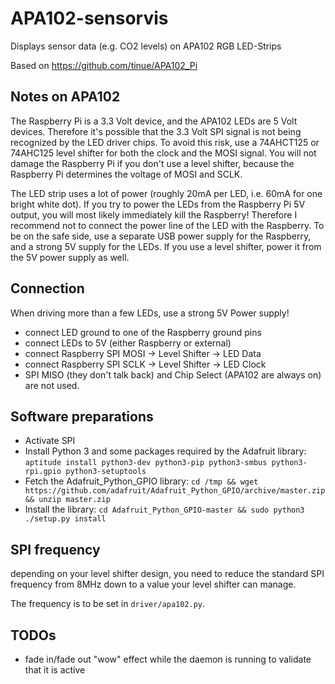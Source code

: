 # APA102-sensorvis
Displays sensor data (e.g. CO2 levels) on APA102 RGB LED-Strips

Based on https://github.com/tinue/APA102_Pi

## Notes on APA102 

The Raspberry Pi is a 3.3 Volt device, and the APA102 LEDs are 5 Volt devices. Therefore it's possible that the 3.3 Volt SPI signal is not being recognized by the LED driver chips. To avoid this risk, use a 74AHCT125 or 74AHC125 level shifter for both the clock and the MOSI signal. You will not damage the Raspberry Pi if you don't use a level shifter, because the Raspberry Pi determines the voltage of MOSI and SCLK.

The LED strip uses a lot of power (roughly 20mA per LED, i.e. 60mA for one bright white dot). If you try to power the LEDs from the Raspberry Pi 5V output, you will most likely immediately kill the Raspberry! Therefore I recommend not to connect the power line of the LED with the Raspberry. To be on the safe side, use a separate USB power supply for the Raspberry, and a strong 5V supply for the LEDs. If you use a level shifter, power it from the 5V power supply as well.

## Connection

When driving more than a few LEDs, use a strong 5V Power supply!

- connect LED ground to one of the Raspberry ground pins
- connect LEDs to 5V (either Raspberry or external)
- connect Raspberry SPI MOSI -> Level Shifter -> LED Data
- connect Raspberry SPI SCLK -> Level Shifter -> LED Clock
- SPI MISO (they don't talk back)  and Chip Select (APA102 are always on) are not used.

## Software preparations

- Activate SPI
- Install Python 3 and some packages required by the Adafruit library: `aptitude install python3-dev python3-pip python3-smbus python3-rpi.gpio python3-setuptools`
- Fetch the Adafruit_Python_GPIO library: `cd /tmp && wget https://github.com/adafruit/Adafruit_Python_GPIO/archive/master.zip && unzip master.zip`
- Install the library: `cd Adafruit_Python_GPIO-master && sudo python3 ./setup.py install`


## SPI frequency

depending on your level shifter design, you need to reduce the standard SPI frequency from 8MHz down to a value your level shifter can manage.

The frequency is to be set in `driver/apa102.py`.


## TODOs

* fade in/fade out "wow" effect while the daemon is running to validate that it is active
